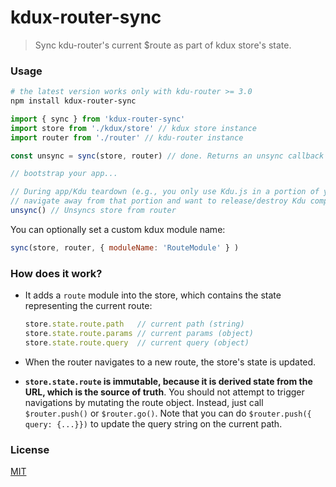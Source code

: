 # kdux-router-sync

> Sync kdu-router's current $route as part of kdux store's state.

### Usage

``` bash
# the latest version works only with kdu-router >= 3.0
npm install kdux-router-sync
```

``` js
import { sync } from 'kdux-router-sync'
import store from './kdux/store' // kdux store instance
import router from './router' // kdu-router instance

const unsync = sync(store, router) // done. Returns an unsync callback fn

// bootstrap your app...

// During app/Kdu teardown (e.g., you only use Kdu.js in a portion of your app and you 
// navigate away from that portion and want to release/destroy Kdu components/resources)
unsync() // Unsyncs store from router
```

You can optionally set a custom kdux module name:

```js
sync(store, router, { moduleName: 'RouteModule' } )
```

### How does it work?

- It adds a `route` module into the store, which contains the state representing the current route:

  ``` js
  store.state.route.path   // current path (string)
  store.state.route.params // current params (object)
  store.state.route.query  // current query (object)
  ```

- When the router navigates to a new route, the store's state is updated.

- **`store.state.route` is immutable, because it is derived state from the URL, which is the source of truth**. You should not attempt to trigger navigations by mutating the route object. Instead, just call `$router.push()` or `$router.go()`. Note that you can do `$router.push({ query: {...}})` to update the query string on the current path.

### License

[MIT](http://opensource.org/licenses/MIT)
